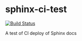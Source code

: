 # sphinx-ci-test

[![Build Status](https://travis-ci.com/wjones127/sphinx-ci-test.svg?branch=master)](https://travis-ci.com/wjones127/sphinx-ci-test)

A test of CI deploy of Sphinx docs
